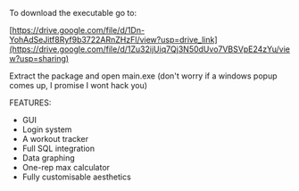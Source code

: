 To download the executable go to:

[https://drive.google.com/file/d/1Dn-YohAdSeJitf8Ryf9b3722ARnZHzFl/view?usp=drive_link](https://drive.google.com/file/d/1Zu32ijUiq7Qj3N50dUvo7VBSVpE24zYu/view?usp=sharing)

Extract the package and open main.exe (don't worry if a windows popup comes up, I promise I wont hack you)


FEATURES:
- GUI
- Login system
- A workout tracker
- Full SQL integration
- Data graphing
- One-rep max calculator
- Fully customisable aesthetics


